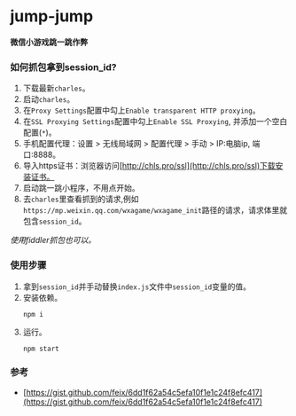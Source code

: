 # jump-jump

**微信小游戏跳一跳作弊**

### 如何抓包拿到session_id?
  
1. 下载最新`charles`。
2. 启动`charles`。
3. 在`Proxy Settings`配置中勾上`Enable transparent HTTP proxying`。
4. 在`SSL Proxying Settings`配置中勾上`Enable SSL Proxying`, 并添加一个空白配置(`*`)。
4. 手机配置代理：设置 > 无线局域网 > 配置代理 > 手动 > IP:电脑ip, 端口:8888。
5. 导入https证书：浏览器访问[http://chls.pro/ssl](http://chls.pro/ssl)下载安装证书。
6. 启动跳一跳小程序，不用点开始。
7. 去`charles`里查看抓到的请求,例如`https://mp.weixin.qq.com/wxagame/wxagame_init`路径的请求，请求体里就包含`session_id`。

*使用fiddler抓包也可以。*

### 使用步骤

1. 拿到`session_id`并手动替换`index.js`文件中`session_id`变量的值。
2. 安装依赖。
    ```
    npm i
    ```
3. 运行。
    ```
    npm start
    ```

### 参考
- [https://gist.github.com/feix/6dd1f62a54c5efa10f1e1c24f8efc417](https://gist.github.com/feix/6dd1f62a54c5efa10f1e1c24f8efc417)